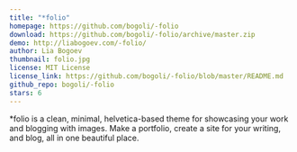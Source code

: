```yaml
---
title: "*folio"
homepage: https://github.com/bogoli/-folio
download: https://github.com/bogoli/-folio/archive/master.zip
demo: http://liabogoev.com/-folio/
author: Lia Bogoev
thumbnail: folio.jpg
license: MIT License
license_link: https://github.com/bogoli/-folio/blob/master/README.md
github_repo: bogoli/-folio
stars: 6
---
```


*folio is a clean, minimal, helvetica-based theme for showcasing your
work and blogging with images. Make a portfolio, create a site for your
writing, and blog, all in one beautiful place.
